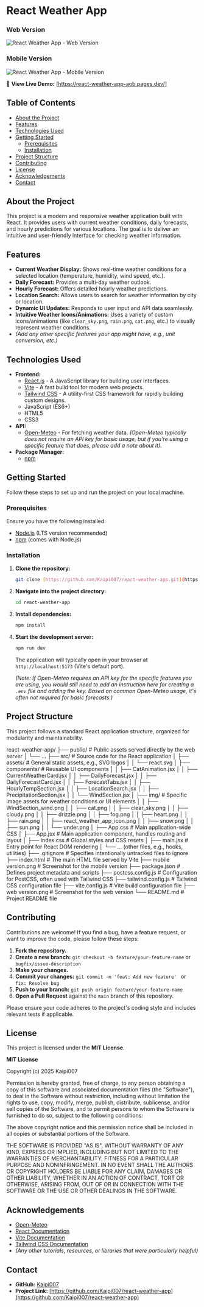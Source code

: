# React Weather App

### Web Version
![React Weather App - Web Version](https://raw.githubusercontent.com/Kaipi007/react-weather-app/main/web%20version.png)

### Mobile Version
![React Weather App - Mobile Version](https://raw.githubusercontent.com/Kaipi007/react-weather-app/main/mobile%20version.png)

🚀 **View Live Demo:** [https://react-weather-app-aob.pages.dev/]

## Table of Contents

* [About the Project](#about-the-project)
* [Features](#features)
* [Technologies Used](#technologies-used)
* [Getting Started](#getting-started)
    * [Prerequisites](#prerequisites)
    * [Installation](#installation)
* [Project Structure](#project-structure)
* [Contributing](#contributing)
* [License](#license)
* [Acknowledgements](#acknowledgements)
* [Contact](#contact)

## About the Project

This project is a modern and responsive weather application built with React. It provides users with current weather conditions, daily forecasts, and hourly predictions for various locations. The goal is to deliver an intuitive and user-friendly interface for checking weather information.

## Features

* **Current Weather Display:** Shows real-time weather conditions for a selected location (temperature, humidity, wind speed, etc.).
* **Daily Forecast:** Provides a multi-day weather outlook.
* **Hourly Forecast:** Offers detailed hourly weather predictions.
* **Location Search:** Allows users to search for weather information by city or location.
* **Dynamic UI Updates:** Responds to user input and API data seamlessly.
* **Intuitive Weather Icons/Animations:** Uses a variety of custom icons/animations (like `clear_sky.png`, `rain.png`, `cat.png`, etc.) to visually represent weather conditions.
* *(Add any other specific features your app might have, e.g., unit conversion, etc.)*

## Technologies Used

* **Frontend:**
    * [React.js](https://reactjs.org/) - A JavaScript library for building user interfaces.
    * [Vite](https://vitejs.dev/) - A fast build tool for modern web projects.
    * [Tailwind CSS](https://tailwindcss.com/) - A utility-first CSS framework for rapidly building custom designs.
    * JavaScript (ES6+)
    * HTML5
    * CSS3
* **API:**
    * [Open-Meteo](https://open-meteo.com/) - For fetching weather data. *(Open-Meteo typically does not require an API key for basic usage, but if you're using a specific feature that does, please add a note about it).*
* **Package Manager:**
    * [npm](https://www.npmjs.com/)

## Getting Started

Follow these steps to set up and run the project on your local machine.

### Prerequisites

Ensure you have the following installed:

* [Node.js](https://nodejs.org/) (LTS version recommended)
* [npm](https://www.npmjs.com/) (comes with Node.js)

### Installation

1.  **Clone the repository:**
    ```bash
    git clone [https://github.com/Kaipi007/react-weather-app.git](https://github.com/Kaipi007/react-weather-app.git)
    ```
2.  **Navigate into the project directory:**
    ```bash
    cd react-weather-app
    ```
3.  **Install dependencies:**
    ```bash
    npm install
    ```
4.  **Start the development server:**
    ```bash
    npm run dev
    ```
    The application will typically open in your browser at `http://localhost:5173` (Vite's default port).

    *(Note: If Open-Meteo requires an API key for the specific features you are using, you would still need to add an instruction here for creating a `.env` file and adding the key. Based on common Open-Meteo usage, it's often not required for basic forecasts.)*

## Project Structure

This project follows a standard React application structure, organized for modularity and maintainability.


react-weather-app/
├── public/                     # Public assets served directly by the web server
│   └── ...
├── src/                        # Source code for the React application
│   ├── assets/                 # General static assets, e.g., SVG logos
│   │   └── react.svg
│   ├── components/             # Reusable UI components
│   │   ├── CatAnimation.jsx
│   │   ├── CurrentWeatherCard.jsx
│   │   ├── DailyForecast.jsx
│   │   ├── DailyForecastCard.jsx
│   │   ├── ForecastTabs.jsx
│   │   ├── HourlyTempSection.jsx
│   │   ├── LocationSearch.jsx
│   │   ├── PrecipitationSection.jsx
│   │   └── WindSection.jsx
│   ├── img/                    # Specific image assets for weather conditions or UI elements
│   │   ├── WindSection_wind.png
│   │   ├── cat.png
│   │   ├── clear_sky.png
│   │   ├── cloudy.png
│   │   ├── drizzle.png
│   │   ├── fog.png
│   │   ├── heart.png
│   │   ├── rain.png
│   │   ├── react_weather_app_icon.png
│   │   ├── snow.png
│   │   ├── sun.png
│   │   └── under.png
│   ├── App.css                 # Main application-wide CSS
│   ├── App.jsx                 # Main application component, handles routing and layout
│   ├── index.css               # Global styles and CSS resets
│   ├── main.jsx                # Entry point for React DOM rendering
│   └── ... (other files, e.g., hooks, utilities)
├── .gitignore                  # Specifies intentionally untracked files to ignore
├── index.html                  # The main HTML file served by Vite
├── mobile version.png          # Screenshot for the mobile version
├── package.json                # Defines project metadata and scripts
├── postcss.config.js           # Configuration for PostCSS, often used with Tailwind CSS
├── tailwind.config.js          # Tailwind CSS configuration file
├── vite.config.js              # Vite build configuration file
├── web version.png             # Screenshot for the web version
└── README.md                   # Project README file

## Contributing

Contributions are welcome! If you find a bug, have a feature request, or want to improve the code, please follow these steps:

1.  **Fork the repository.**
2.  **Create a new branch:** `git checkout -b feature/your-feature-name` or `bugfix/issue-description`
3.  **Make your changes.**
4.  **Commit your changes:** `git commit -m 'feat: Add new feature' ` or `fix: Resolve bug`
5.  **Push to your branch:** `git push origin feature/your-feature-name`
6.  **Open a Pull Request** against the `main` branch of this repository.

Please ensure your code adheres to the project's coding style and includes relevant tests if applicable.

## License

This project is licensed under the **MIT License**.

**MIT License**

Copyright (c) 2025 Kaipi007

Permission is hereby granted, free of charge, to any person obtaining a copy
of this software and associated documentation files (the "Software"), to deal
in the Software without restriction, including without limitation the rights
to use, copy, modify, merge, publish, distribute, sublicense, and/or sell
copies of the Software, and to permit persons to whom the Software is
furnished to do so, subject to the following conditions:

The above copyright notice and this permission notice shall be included in all
copies or substantial portions of the Software.

THE SOFTWARE IS PROVIDED "AS IS", WITHOUT WARRANTY OF ANY KIND, EXPRESS OR
IMPLIED, INCLUDING BUT NOT LIMITED TO THE WARRANTIES OF MERCHANTABILITY,
FITNESS FOR A PARTICULAR PURPOSE AND NONINFRINGEMENT. IN NO EVENT SHALL THE
AUTHORS OR COPYRIGHT HOLDERS BE LIABLE FOR ANY CLAIM, DAMAGES OR OTHER
LIABILITY, WHETHER IN AN ACTION OF CONTRACT, TORT OR OTHERWISE, ARISING FROM,
OUT OF OR IN CONNECTION WITH THE SOFTWARE OR THE USE OR OTHER DEALINGS IN THE
SOFTWARE.

## Acknowledgements

* [Open-Meteo](https://open-meteo.com/)
* [React Documentation](https://reactjs.org/docs)
* [Vite Documentation](https://vitejs.dev/guide/)
* [Tailwind CSS Documentation](https://tailwindcss.com/docs)
* *(Any other tutorials, resources, or libraries that were particularly helpful)*

## Contact

* **GitHub:** [Kaipi007](https://github.com/Kaipi007)
* **Project Link:** [https://github.com/Kaipi007/react-weather-app](https://github.com/Kaipi007/react-weather-app)
